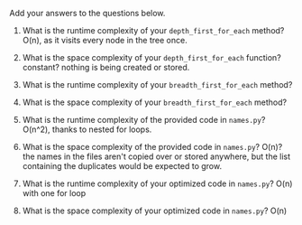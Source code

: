 Add your answers to the questions below.

1. What is the runtime complexity of your `depth_first_for_each` method? O(n), as it visits every node in the tree once.

2. What is the space complexity of your `depth_first_for_each` function? constant? nothing is being created or stored.

3. What is the runtime complexity of your `breadth_first_for_each` method?

4. What is the space complexity of your `breadth_first_for_each` method?


5. What is the runtime complexity of the provided code in `names.py`? O(n^2), thanks to nested for loops.

6. What is the space complexity of the provided code in `names.py`? O(n)? the names in the files aren't copied over or stored anywhere, but the list containing the duplicates would be expected to grow.

7. What is the runtime complexity of your optimized code in `names.py`? O(n) with one for loop

8. What is the space complexity of your optimized code in `names.py`? O(n)
